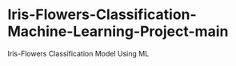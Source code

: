 # Iris-Flowers-Classification-Machine-Learning-Project-main
 Iris-Flowers Classification Model Using ML
